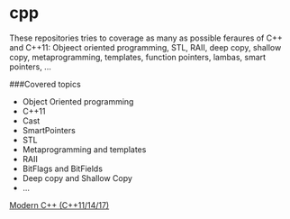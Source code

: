 # cpp
These repositories tries to coverage as many as possible feraures of C++ and C++11: Objeect oriented programming, STL, RAII, deep copy, shallow copy, metaprogramming, templates, function pointers, lambas, smart pointers, ...

###Covered topics

* Object Oriented programming
* C++11
* Cast
* SmartPointers
* STL
* Metaprogramming and templates
* RAII
* BitFlags and BitFields
* Deep copy and Shallow Copy
* ...


 [ Modern C++ (C++11/14/17) ](https://github.com/NelsonBilber/programming-languages/tree/master/cpp/ModernCpp)
